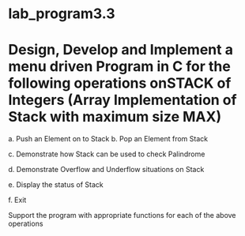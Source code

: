 # lab_program3.3
# Design, Develop and Implement a menu driven Program in C for the following operations onSTACK of Integers (Array Implementation of Stack with maximum size MAX)

a. Push an Element on to Stack b. Pop an Element from Stack

c. Demonstrate how Stack can be used to check Palindrome

d. Demonstrate Overflow and Underflow situations on Stack

e. Display the status of Stack

f. Exit

Support the program with appropriate functions for each of the above
operations
